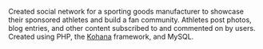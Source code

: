 Created social network for a sporting goods manufacturer to
showcase their sponsored athletes and build a fan community.
Athletes post photos, blog entries, and other content subscribed to and
commented on by users.
Created using PHP, the [Kohana] framework, and MySQL.

[kohana]: http://kohanaphp.com
